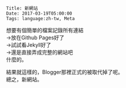     Title: 新網站
    Date: 2017-03-19T05:00:00
    Tags: language:zh-tw, Meta

想要有個簡單的檔案記錄所有連結<br>
→放在Github Pages好了<br>
→試試看Jekyll好了<br>
→還是直接弄成完整的網站吧<br>
什麼的。<br>

結果就這樣的，Blogger那裡正式的被取代掉了呢。<br>
總之，新網站。
